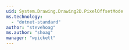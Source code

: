 ```yaml
---
uid: System.Drawing.Drawing2D.PixelOffsetMode
ms.technology: 
  - "dotnet-standard"
author: "stevehoag"
ms.author: "shoag"
manager: "wpickett"
---
```

